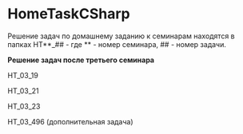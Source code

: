# HomeTaskCSharp
Решение задач по домашнему заданию к семинарам находятся в папках HT**_## - где ** - номер семинара, ## - номер задачи.

**Решение задач после третьего семинара**

HT_03_19

HT_03_21

HT_03_23

HT_03_496 (дополнительная задача)
